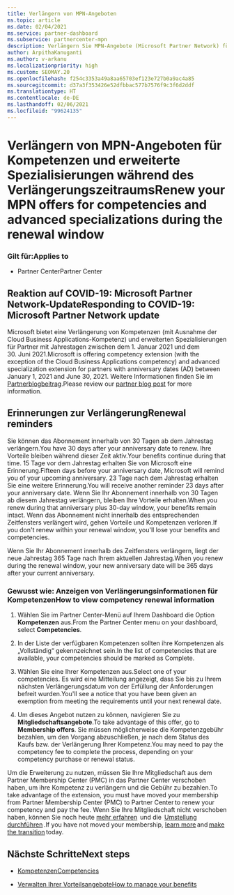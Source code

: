```yaml
---
title: Verlängern von MPN-Angeboten
ms.topic: article
ms.date: 02/04/2021
ms.service: partner-dashboard
ms.subservice: partnercenter-mpn
description: Verlängern Sie MPN-Angebote (Microsoft Partner Network) für Kompetenzen und erweiterte Spezialisierungen. Der Verlängerungszeitraum beginnt einen Tag nach dem Jahrestag des Kaufdatums.
author: ArpithaKanuganti
ms.author: v-arkanu
ms.localizationpriority: high
ms.custom: SEOMAY.20
ms.openlocfilehash: f254c3353a49a8aa65703ef123e727b0a9ac4a85
ms.sourcegitcommit: d37a3f353426e52dfbbac577b7576f9c3f6d2ddf
ms.translationtype: HT
ms.contentlocale: de-DE
ms.lasthandoff: 02/06/2021
ms.locfileid: "99624135"
---
```

# <a name="renew-your-mpn-offers-for-competencies-and-advanced-specializations-during-the-renewal-window"></a><span data-ttu-id="6cf77-103">Verlängern von MPN-Angeboten für Kompetenzen und erweiterte Spezialisierungen während des Verlängerungszeitraums</span><span class="sxs-lookup"><span data-stu-id="6cf77-103">Renew your MPN offers for competencies and advanced specializations during the renewal window</span></span>

### <a name="applies-to"></a><span data-ttu-id="6cf77-104">Gilt für:</span><span class="sxs-lookup"><span data-stu-id="6cf77-104">Applies to</span></span>

- <span data-ttu-id="6cf77-105">Partner Center</span><span class="sxs-lookup"><span data-stu-id="6cf77-105">Partner Center</span></span>

## <a name="responding-to-covid-19-microsoft-partner-network-update"></a><span data-ttu-id="6cf77-106">Reaktion auf COVID-19: Microsoft Partner Network-Update</span><span class="sxs-lookup"><span data-stu-id="6cf77-106">Responding to COVID-19: Microsoft Partner Network update</span></span>

<span data-ttu-id="6cf77-107">Microsoft bietet eine Verlängerung von Kompetenzen (mit Ausnahme der Cloud Business Applications-Kompetenz) und erweiterten Spezialisierungen für Partner mit Jahrestagen zwischen dem 1. Januar 2021 und dem 30. Juni 2021.</span><span class="sxs-lookup"><span data-stu-id="6cf77-107">Microsoft is offering competency extension (with the exception of the Cloud Business Applications competency) and advanced specialization extension for partners with anniversary dates (AD) between January 1, 2021 and June 30, 2021.</span></span> <span data-ttu-id="6cf77-108">Weitere Informationen finden Sie im [Partnerblogbeitrag](https://blogs.partner.microsoft.com/mpn/responding-to-covid-19-microsoft-partner-network/).</span><span class="sxs-lookup"><span data-stu-id="6cf77-108">Please review our [partner blog post](https://blogs.partner.microsoft.com/mpn/responding-to-covid-19-microsoft-partner-network/) for more information.</span></span>

## <a name="renewal-reminders"></a><span data-ttu-id="6cf77-109">Erinnerungen zur Verlängerung</span><span class="sxs-lookup"><span data-stu-id="6cf77-109">Renewal reminders</span></span>

<span data-ttu-id="6cf77-110">Sie können das Abonnement innerhalb von 30 Tagen ab dem Jahrestag verlängern.</span><span class="sxs-lookup"><span data-stu-id="6cf77-110">You have 30 days after your anniversary date to renew.</span></span> <span data-ttu-id="6cf77-111">Ihre Vorteile bleiben während dieser Zeit aktiv.</span><span class="sxs-lookup"><span data-stu-id="6cf77-111">Your benefits continue during that time.</span></span> <span data-ttu-id="6cf77-112">15 Tage vor dem Jahrestag erhalten Sie von Microsoft eine Erinnerung.</span><span class="sxs-lookup"><span data-stu-id="6cf77-112">Fifteen days before your anniversary date, Microsoft will remind you of your upcoming anniversary.</span></span> <span data-ttu-id="6cf77-113">23 Tage nach dem Jahrestag erhalten Sie eine weitere Erinnerung.</span><span class="sxs-lookup"><span data-stu-id="6cf77-113">You will receive another reminder 23 days after your anniversary date.</span></span> <span data-ttu-id="6cf77-114">Wenn Sie Ihr Abonnement innerhalb von 30 Tagen ab diesem Jahrestag verlängern, bleiben Ihre Vorteile erhalten.</span><span class="sxs-lookup"><span data-stu-id="6cf77-114">When you renew during that anniversary plus 30-day window, your benefits remain intact.</span></span> <span data-ttu-id="6cf77-115">Wenn das Abonnement nicht innerhalb des entsprechenden Zeitfensters verlängert wird, gehen Vorteile und Kompetenzen verloren.</span><span class="sxs-lookup"><span data-stu-id="6cf77-115">If you don't renew within your renewal window, you'll lose your benefits and competencies.</span></span>

<span data-ttu-id="6cf77-116">Wenn Sie Ihr Abonnement innerhalb des Zeitfensters verlängern, liegt der neue Jahrestag 365 Tage nach Ihrem aktuellen Jahrestag.</span><span class="sxs-lookup"><span data-stu-id="6cf77-116">When you renew during the renewal window, your new anniversary date will be 365 days after your current anniversary.</span></span>

### <a name="how-to-view-competency-renewal-information"></a><span data-ttu-id="6cf77-117">Gewusst wie: Anzeigen von Verlängerungsinformationen für Kompetenzen</span><span class="sxs-lookup"><span data-stu-id="6cf77-117">How to view competency renewal information</span></span>

1. <span data-ttu-id="6cf77-118">Wählen Sie im Partner Center-Menü auf Ihrem Dashboard die Option **Kompetenzen** aus.</span><span class="sxs-lookup"><span data-stu-id="6cf77-118">From the Partner Center menu on your dashboard, select **Competencies**.</span></span>  

2. <span data-ttu-id="6cf77-119">In der Liste der verfügbaren Kompetenzen sollten ihre Kompetenzen als „Vollständig“ gekennzeichnet sein.</span><span class="sxs-lookup"><span data-stu-id="6cf77-119">In the list of competencies that are available, your competencies should be marked as Complete.</span></span>  

3. <span data-ttu-id="6cf77-120">Wählen Sie eine Ihrer Kompetenzen aus.</span><span class="sxs-lookup"><span data-stu-id="6cf77-120">Select one of your competencies.</span></span> <span data-ttu-id="6cf77-121">Es wird eine Mitteilung angezeigt, dass Sie bis zu Ihrem nächsten Verlängerungsdatum von der Erfüllung der Anforderungen befreit wurden.</span><span class="sxs-lookup"><span data-stu-id="6cf77-121">You'll see a notice that you have been given an exemption from meeting the requirements until your next renewal date.</span></span>

4. <span data-ttu-id="6cf77-122">Um dieses Angebot nutzen zu können, navigieren Sie zu **Mitgliedschaftsangebote**.</span><span class="sxs-lookup"><span data-stu-id="6cf77-122">To take advantage of this offer, go to **Membership offers**.</span></span> <span data-ttu-id="6cf77-123">Sie müssen möglicherweise die Kompetenzgebühr bezahlen, um den Vorgang abzuschließen, je nach dem Status des Kaufs bzw. der Verlängerung Ihrer Kompetenz.</span><span class="sxs-lookup"><span data-stu-id="6cf77-123">You may need to pay the competency fee to complete the process, depending on your competency purchase or renewal status.</span></span>

<span data-ttu-id="6cf77-124">Um die Erweiterung zu nutzen, müssen Sie Ihre Mitgliedschaft aus dem Partner Membership Center (PMC) in das Partner Center verschoben haben, um ihre Kompetenz zu verlängern und die Gebühr zu bezahlen.</span><span class="sxs-lookup"><span data-stu-id="6cf77-124">To take advantage of the extension, you must have moved your membership from Partner Membership Center (PMC) to Partner Center to renew your competency and pay the fee.</span></span> <span data-ttu-id="6cf77-125">Wenn Sie Ihre Mitgliedschaft nicht verschoben haben, können Sie noch heute [mehr erfahren](prepare-pmc-pc-migration.md)  und die  [Umstellung durchführen](https://partners.microsoft.com/partnerprogram/Welcome.aspx) .</span><span class="sxs-lookup"><span data-stu-id="6cf77-125">If you have not moved your membership, [learn more](prepare-pmc-pc-migration.md) and [make the transition](https://partners.microsoft.com/partnerprogram/Welcome.aspx) today.</span></span>  

## <a name="next-steps"></a><span data-ttu-id="6cf77-126">Nächste Schritte</span><span class="sxs-lookup"><span data-stu-id="6cf77-126">Next steps</span></span>

- [<span data-ttu-id="6cf77-127">Kompetenzen</span><span class="sxs-lookup"><span data-stu-id="6cf77-127">Competencies</span></span>](learn-about-competencies.md)

- [<span data-ttu-id="6cf77-128">Verwalten Ihrer Vorteilsangebote</span><span class="sxs-lookup"><span data-stu-id="6cf77-128">How to manage your benefits</span></span>](manage-your-partner-network-benefits.md)

